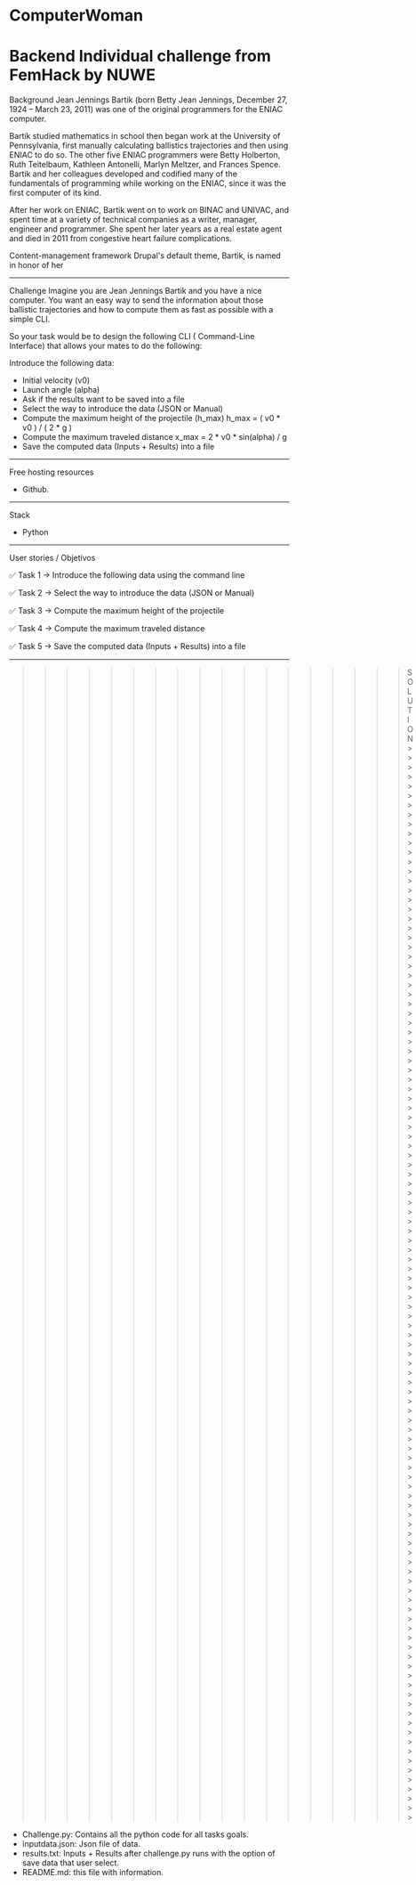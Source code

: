# ComputerWoman
Backend Individual challenge from FemHack by NUWE
==============================================================================================================================================
Background
Jean Jennings Bartik (born Betty Jean Jennings, December 27, 1924 – March 23, 2011) was one of the original programmers for the ENIAC computer.

Bartik studied mathematics in school then began work at the University of Pennsylvania, first manually calculating ballistics trajectories and then using ENIAC to do so. The other five ENIAC programmers were Betty Holberton, Ruth Teitelbaum, Kathleen Antonelli, Marlyn Meltzer, and Frances Spence. Bartik and her colleagues developed and codified many of the fundamentals of programming while working on the ENIAC, since it was the first computer of its kind.

After her work on ENIAC, Bartik went on to work on BINAC and UNIVAC, and spent time at a variety of technical companies as a writer, manager, engineer and programmer. She spent her later years as a real estate agent and died in 2011 from congestive heart failure complications.

Content-management framework Drupal's default theme, Bartik, is named in honor of her
______________________________________________________________________________________________________________________________________________
Challenge
Imagine you are Jean Jennings Bartik and you have a nice computer. You want an easy way to send the information about those ballistic trajectories and how to compute them as fast as possible with a simple CLI.

So your task would be to design the following CLI ( Command-Line Interface) that allows your mates to do the following:

Introduce the following data:
  - Initial velocity (v0)
  - Launch angle (alpha)
  - Ask if the results want to be saved into a file
  - Select the way to introduce the data (JSON or Manual)
  - Compute the maximum height of the projectile (h_max)
        h_max = ( v0 * v0 ) / ( 2 * g ) 
  - Compute the maximum traveled distance
      x_max = 2 * v0 * sin(alpha) / g
  - Save the computed data (Inputs + Results) into a file
_______________________________________________________________________________________________________________________________________________
Free hosting resources
  - Github.
_______________________________________________________________________________________________________________________________________________
Stack
  - Python
_______________________________________________________________________________________________________________________________________________
User stories / Objetivos

✅ Task 1 → Introduce the following data using the command line

✅ Task 2 → Select the way to introduce the data (JSON or Manual)

✅ Task 3 → Compute the maximum height of the projectile

✅ Task 4 → Compute the maximum traveled distance

✅ Task 5 → Save the computed data (Inputs + Results) into a file
______________________________________________________________________________________________________________________________________________
>>>>>>>>>>>>>>>>>> SOLUTION >>>>>>>>>>>>>>>>>>>>>>>>>>>>>>>>>>>>>>>>>>>>>>>>>>>>>>>>>>>>>>>>>>>>>>>>>>>>>>>>>>>>>>>>>>>>>>>>>>>>>>>>>>>>>>>>>>
 - Challenge.py: Contains all the python code for all tasks goals.
 - inputdata.json: Json file of data.
 - results.txt: Inputs + Results after challenge.py runs with the option of save data that user select. 
 - README.md: this file with information.




